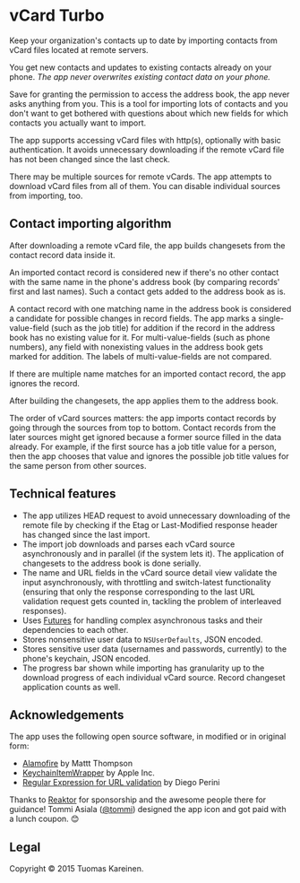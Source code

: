 # vCard Turbo

Keep your organization's contacts up to date by importing contacts
from vCard files located at remote servers.

You get new contacts and updates to existing contacts already on your
phone. _The app never overwrites existing contact data on your phone._

Save for granting the permission to access the address book, the app
never asks anything from you. This is a tool for importing lots of
contacts and you don't want to get bothered with questions about which
new fields for which contacts you actually want to import.

The app supports accessing vCard files with http(s), optionally with
basic authentication. It avoids unnecessary downloading if the remote
vCard file has not been changed since the last check.

There may be multiple sources for remote vCards. The app attempts to
download vCard files from all of them. You can disable individual
sources from importing, too.

## Contact importing algorithm

After downloading a remote vCard file, the app builds changesets from
the contact record data inside it.

An imported contact record is considered new if there's no other
contact with the same name in the phone's address book (by comparing
records' first and last names). Such a contact gets added to the
address book as is.

A contact record with one matching name in the address book is
considered a candidate for possible changes in record fields. The app
marks a single-value-field (such as the job title) for addition if the
record in the address book has no existing value for it. For
multi-value-fields (such as phone numbers), any field with nonexisting
values in the address book gets marked for addition. The labels of
multi-value-fields are not compared.

If there are multiple name matches for an imported contact record, the
app ignores the record.

After building the changesets, the app applies them to the address
book.

The order of vCard sources matters: the app imports contact records by
going through the sources from top to bottom. Contact records from the
later sources might get ignored because a former source filled in the
data already. For example, if the first source has a job title value
for a person, then the app chooses that value and ignores the possible
job title values for the same person from other sources.

## Technical features

* The app utilizes HEAD request to avoid unnecessary downloading of
  the remote file by checking if the Etag or Last-Modified response
  header has changed since the last import.
* The import job downloads and parses each vCard source asynchronously
  and in parallel (if the system lets it). The application of
  changesets to the address book is done serially.
* The name and URL fields in the vCard source detail view validate the
  input asynchronously, with throttling and switch-latest
  functionality (ensuring that only the response corresponding to the
  last URL validation request gets counted in, tackling the problem of
  interleaved responses).
* Uses [Futures](https://github.com/tkareine/ToyFuture) for handling
  complex asynchronous tasks and their dependencies to each other.
* Stores nonsensitive user data to `NSUserDefaults`, JSON encoded.
* Stores sensitive user data (usernames and passwords, currently) to
  the phone's keychain, JSON encoded.
* The progress bar shown while importing has granularity up to the
  download progress of each individual vCard source. Record changeset
  application counts as well.

## Acknowledgements

The app uses the following open source software, in modified or in
original form:

* [Alamofire](https://github.com/Alamofire/Alamofire) by Mattt
  Thompson
* [KeychainItemWrapper](https://developer.apple.com/library/ios/samplecode/GenericKeychain/Listings/Classes_KeychainItemWrapper_m.html)
  by Apple Inc.
* [Regular Expression for URL validation](https://gist.github.com/dperini/729294)
  by Diego Perini

Thanks to [Reaktor](http://reaktor.fi/) for sponsorship and the
awesome people there for guidance! Tommi Asiala
([@tommi](https://github.com/tommi)) designed the app icon and got
paid with a lunch coupon. 😊

## Legal

Copyright © 2015 Tuomas Kareinen.

